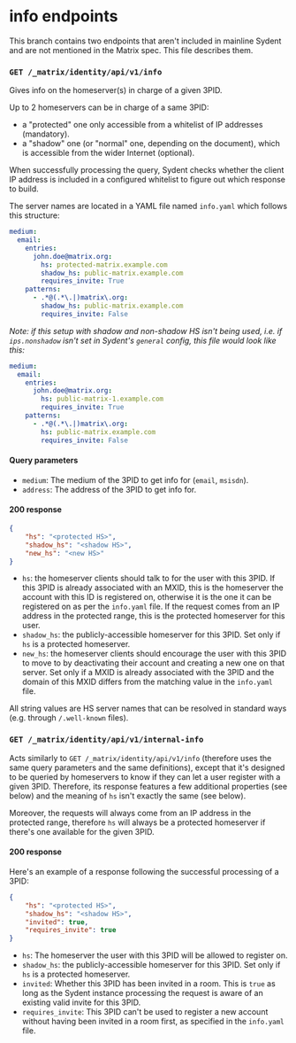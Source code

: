 # info endpoints

This branch contains two endpoints that aren't included in mainline
Sydent and are not mentioned in the Matrix spec. This file describes
them.

### `GET /_matrix/identity/api/v1/info`

Gives info on the homeserver(s) in charge of a given 3PID.

Up to 2 homeservers can be in charge of a same 3PID:

* a "protected" one only accessible from a whitelist of IP addresses
  (mandatory).
* a "shadow" one (or "normal" one, depending on the document), which is
  accessible from the wider Internet (optional).

When successfully processing the query, Sydent checks whether the client IP
address is included in a configured whitelist to figure out which response to
build.

The server names are located in a YAML file named `info.yaml` which follows
this structure:

```yaml
medium:
  email:
    entries:
      john.doe@matrix.org:
        hs: protected-matrix.example.com
        shadow_hs: public-matrix.example.com
        requires_invite: True
    patterns:
      - .*@(.*\.|)matrix\.org:
        shadow_hs: public-matrix.example.com
        requires_invite: False
```

*Note: if this setup with shadow and non-shadow HS isn't being used, i.e.
if `ips.nonshadow` isn't set in Sydent's `general` config, this file would
look like this:*

```yaml
medium:
  email:
    entries:
      john.doe@matrix.org:
        hs: public-matrix-1.example.com
        requires_invite: True
    patterns:
      - .*@(.*\.|)matrix\.org:
        hs: public-matrix.example.com
        requires_invite: False
```

#### Query parameters

* `medium`: The medium of the 3PID to get info for (`email`, `msisdn`).
* `address`: The address of the 3PID to get info for.

#### 200 response

```json
{
    "hs": "<protected HS>",
    "shadow_hs": "<shadow HS>",
    "new_hs": "<new HS>"
}
```

* `hs`: the homeserver clients should talk to for the user with this 3PID.
If this 3PID is already associated with an MXID, this is the homeserver
the account with this ID is registered on, otherwise it is the one it can be
registered on as per the `info.yaml` file. If the request comes from an IP
address in the protected range, this is the protected homeserver for this
user.
* `shadow_hs`: the publicly-accessible homeserver for this 3PID. Set
only if `hs` is a protected homeserver.
* `new_hs`: the homeserver clients should encourage the user with this 3PID
to move to by deactivating their account and creating a new one on that server.
Set only if a MXID is already associated with the 3PID and the domain of this
MXID differs from the matching value in the `info.yaml` file.

All string values are HS server names that can be resolved in standard ways
(e.g. through `/.well-known` files).

### `GET /_matrix/identity/api/v1/internal-info`

Acts similarly to `GET /_matrix/identity/api/v1/info` (therefore uses the same
query parameters and the same definitions), except that it's designed to be
queried by homeservers to know if they can let a user register with a given
3PID. Therefore, its response features a few additional properties (see
below) and the meaning of `hs` isn't exactly the same (see below).

Moreover, the requests will always come from an IP address in the protected
range, therefore `hs` will always be a protected homeserver if there's one
available for the given 3PID.

#### 200 response

Here's an example of a response following the successful processing of a 3PID:

```json
{
    "hs": "<protected HS>",
    "shadow_hs": "<shadow HS>",
    "invited": true,
    "requires_invite": true
}
```

* `hs`: The homeserver the user with this 3PID will be allowed to register on.
* `shadow_hs`: the publicly-accessible homeserver for this 3PID. Set
only if `hs` is a protected homeserver.
* `invited`: Whether this 3PID has been invited in a room. This is `true` as
long as the Sydent instance processing the request is aware of an existing
valid invite for this 3PID.
* `requires_invite`: This 3PID can't be used to register a new account
without having been invited in a room first, as specified in the `info.yaml`
file.
